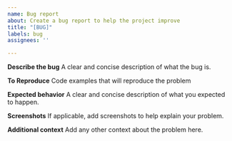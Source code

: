 ```yaml
---
name: Bug report
about: Create a bug report to help the project improve
title: "[BUG]"
labels: bug
assignees: ''

---
```


**Describe the bug**
A clear and concise description of what the bug is.

**To Reproduce**
Code examples that will reproduce the problem

**Expected behavior**
A clear and concise description of what you expected to happen.

**Screenshots**
If applicable, add screenshots to help explain your problem.

**Additional context**
Add any other context about the problem here.
